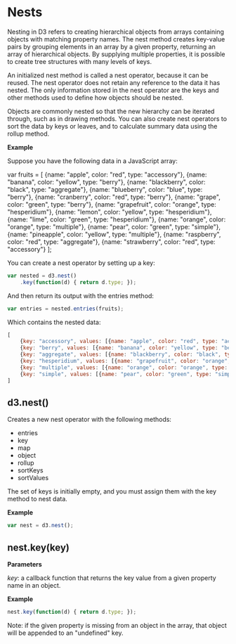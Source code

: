 # Nests

Nesting in D3 refers to creating hierarchical objects from arrays containing objects with matching property names. The nest method creates key-value pairs by grouping elements in an array by a given property, returning an array of hierarchical objects. By supplying multiple properties, it is possible to create tree structures with many levels of keys.

An initialized nest method is called a nest operator, because it can be reused. The nest operator does not retain any reference to the data it has nested. The only information stored in the nest operator are the keys and other methods used to define how objects should be nested.

Objects are commonly nested so that the new hierarchy can be iterated through, such as in drawing methods. You can also create nest operators to sort the data by keys or leaves, and to calculate summary data using the rollup method.

**Example**

Suppose you have the following data in a JavaScript array:

var fruits = [
	{name: "apple", color: "red", type: "accessory"},
	{name: "banana", color: "yellow", type: "berry"},
	{name: "blackberry", color: "black", type: "aggregate"},
	{name: "blueberry", color: "blue", type: "berry"},
	{name: "cranberry", color: "red", type: "berry"},
	{name: "grape", color: "green", type: "berry"},
	{name: "grapefruit", color: "orange", type: "hesperidium"},
	{name: "lemon", color: "yellow", type: "hesperidium"},
	{name: "lime", color: "green", type: "hesperidium"},
	{name: "orange", color: "orange", type: "multiple"},
	{name: "pear", color: "green", type: "simple"},
	{name: "pineapple", color: "yellow", type: "multiple"},
	{name: "raspberry", color: "red", type: "aggregate"},
	{name: "strawberry", color: "red", type: "accessory"}
];

You can create a nest operator by setting up a key:

```javascript
var nested = d3.nest()
	.key(function(d) { return d.type; });
```

And then return its output with the entries method:

```javascript
var entries = nested.entries(fruits);
```

Which contains the nested data:

```javascript
[
	{key: "accessory", values: [{name: "apple", color: "red", type: "accessory"}, {name: "strawberry", color: "red", type: "accessory"}]},
	{key: "berry", values: [{name: "banana", color: "yellow", type: "berry"}, {name: "blueberry", color: "blue", type: "berry"}, {name: "cranberry", color: "red", type: "berry"}, {name: "grape", color: "green", type: "berry"}]},
	{key: "aggregate", values: [{name: "blackberry", color: "black", type: "aggregate"}, {name: "raspberry", color: "red", type: "aggregate"}]},
	{key: "hesperidium", values: [{name: "grapefruit", color: "orange", type: "hesperidium"}, {name: "lemon", color: "yellow", type: "hesperidium"}, {name: "lime", color: "green", type: "hesperidium"}]},
	{key: "multiple", values: [{name: "orange", color: "orange", type: "multiple"}, {name: "pineapple", color: "yellow", type: "multiple"}]},
	{key: "simple", values: [{name: "pear", color: "green", type: "simple"}]}
]
```

## d3.nest()

Creates a new nest operator with the following methods:

- entries
- key
- map
- object
- rollup
- sortKeys
- sortValues

The set of keys is initially empty, and you must assign them with the key method to nest data.

**Example**

```javascript
var nest = d3.nest();
```


## nest.key(key)

**Parameters**

*key*: a callback function that returns the key value from a given property name in an object.

**Example**

```javascript
nest.key(function(d) { return d.type; });
```

Note: if the given property is missing from an object in the array, that object will be appended to an "undefined" key.